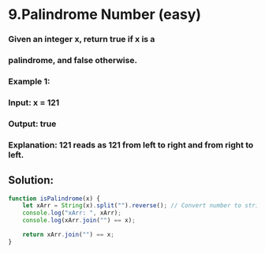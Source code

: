 # 9.Palindrome Number (easy)

### Given an integer x, return true if x is a

### palindrome, and false otherwise.

### Example 1:

### Input: x = 121

### Output: true

### Explanation: 121 reads as 121 from left to right and from right to left.

## Solution:

```javascript
function isPalindrome(x) {
	let xArr = String(x).split("").reverse(); // Convert number to string , then to array and reverse
	console.log("xArr: ", xArr);
	console.log(xArr.join("") == x);

	return xArr.join("") == x;
}
```
